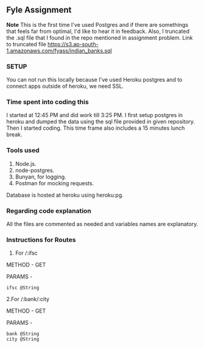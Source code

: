 ## Fyle Assignment

**Note**
This is the first time I've used Postgres and if there are somethings that feels far from optimal, I'd like to hear it in feedback.
Also, I truncated the .sql file that I found in the repo mentioned in assignment problem.
Link to truncated file https://s3.ap-south-1.amazonaws.com/fyass/indian_banks.sql

### SETUP
You can not run this locally because I've used Heroku postgres and to connect apps outside of heroku, we need SSL.

### Time spent into coding this
I started at 12:45 PM and did work till 3:25 PM. 
I first setup postgres in heroku and dumped the data using the sql file provided in given repository.
Then I started coding.
This time frame also includes a 15 minutes lunch break.

### Tools used
1. Node.js.
2. node-postgres.
3. Bunyan, for logging.
4. Postman for mocking requests.

Database is hosted at heroku using heroku:pg.

### Regarding code explanation

All the files are commented as needed and variables names are explanatory.

### Instructions for Routes


1. For /:ifsc

METHOD - GET

PARAMS - 

    ifsc @String

2.For /:bank/:city
  
  METHOD - GET
  
  PARAMS - 
    
    bank @String
    city @String